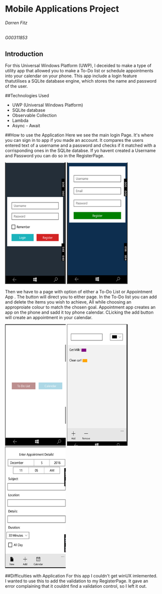 # Mobile Applications Project
###### Darren Fitz
###### G00311853

## Introduction
For this Universal Windows Platform (UWP), I deceided to make a type of utility app that allowed you to make a To-Do list or schedule appointments into your calendar on your phone. This app include a login feature thatutilises a SQLite database engine, which stores the name and password of the user.

##Technologies Used
+ UWP (Universal Windows Platform)
+ SQLite database
+ Observable Collection
+ Lambda
+ Async - Await

##How to use the Application
Here we see the main login Page. It's where you can sign in to app if you made an account. It compares the users entered text of a username and a password and checks if it matched with a corrisponding ones in the SQLite databse. If yo havent created a Username and Password you can do so in the RegisterPage. 

<img src="Screenshots/1.PNG" alt="home" width="200" height="400"/>
<img src="Screenshots/2.PNG" alt="home" width="200" height="400"/>

Then we have to a page with option of either a To-Do List or Appointment App . The button will direct you to either page. In the To-Do list you can add and delete the items you wish to achieve, All while choosing an approproiate colour to match the chosen goal. Appointment app creates an app on the phone and sadd it toy phone calendar. CLicking the add button will create an appointment in your calendar.

<img src="Screenshots/5.PNG" alt="home" width="200" height="400"/>
<img src="Screenshots/3.PNG" alt="home" width="200" height="400"/>
<img src="Screenshots/4.PNG" alt="home" width="200" height="400"/>

##Difficulties with Application
For this app I couldn't get winUX imlemented. I wanted to use this to add the validation to my RegisterPage. It gave an error complaining that it couldnt find a validation control, so I left it out. 
